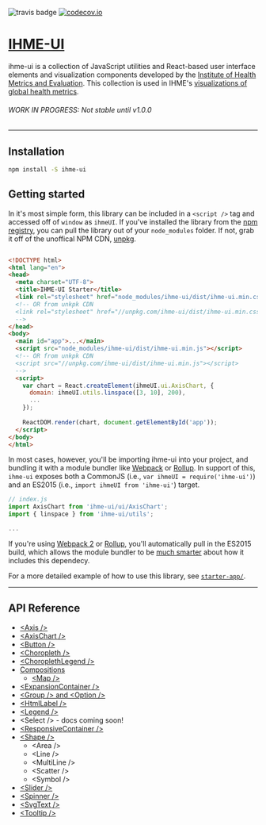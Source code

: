 ![travis badge](https://travis-ci.org/ihmeuw/ihme-ui.svg) [![codecov.io](https://codecov.io/github/ihmeuw/ihme-ui/coverage.svg?branch=master)](https://codecov.io/github/ihmeuw/ihme-ui?branch=master)

# [IHME-UI](https://github.com/ihmeuw/ihme-ui)

ihme-ui is a collection of JavaScript utilities and React-based user interface elements and visualization components developed by the [Institute of Health Metrics and Evaluation](http://healthdata.org). 
This collection is used in IHME's [visualizations of global health metrics](http://www.healthdata.org/results/data-visualizations).

###### WORK IN PROGRESS: Not stable until v1.0.0

---

## Installation

```sh
npm install -S ihme-ui
```

## Getting started

In it's most simple form, this library can be included in a `<script />` tag and accessed off of `window` as `ihmeUI`.
If you've installed the library from the [npm registry](https://www.npmjs.com/package/ihme-ui), you can pull the library out of your `node_modules` folder. 
If not, grab it off of the unoffical NPM CDN, [unpkg](https://unpkg.com/#/). 
```html

<!DOCTYPE html>
<html lang="en">
<head>
  <meta charset="UTF-8">
  <title>IHME-UI Starter</title>
  <link rel="stylesheet" href="node_modules/ihme-ui/dist/ihme-ui.min.css"/>
  <!-- OR from unkpk CDN
  <link rel="stylesheet" href="//unpkg.com/ihme-ui/dist/ihme-ui.min.css">
  -->
</head>
<body>
  <main id="app">...</main>
  <script src="node_modules/ihme-ui/dist/ihme-ui.min.js"></script>
  <!-- OR from unkpk CDN
  <script src="//unpkg.com/ihme-ui/dist/ihme-ui.min.js"></script>
  -->
  <script>
    var chart = React.createElement(ihmeUI.ui.AxisChart, {
      domain: ihmeUI.utils.linspace([3, 10], 200),
      ...
    });
    
    ReactDOM.render(chart, document.getElementById('app'));
  </script>
</body>
</html>
```

In most cases, however, you'll be importing ihme-ui into your project, and bundling it with a module bundler like [Webpack](https://webpack.github.io/) or [Rollup](http://rollupjs.org/). 
In support of this, `ihme-ui` exposes both a CommonJS (i.e., `var ihmeUI = require('ihme-ui')`) and an ES2015 (i.e., `import ihmeUI from 'ihme-ui'`) target.
```javascript
// index.js
import AxisChart from 'ihme-ui/ui/AxisChart';
import { linspace } from 'ihme-ui/utils';

...

```
If you're using [Webpack 2](https://github.com/webpack/webpack#module-formats) or [Rollup](https://github.com/rollup/rollup/wiki/pkg.module), 
you'll automatically pull in the ES2015 build, which allows the module bundler to be [much smarter](http://www.2ality.com/2015/12/webpack-tree-shaking.html) about how it includes this dependecy.

For a more detailed example of how to use this library, see [`starter-app/`](https://github.com/ihmeuw/ihme-ui/tree/master/starter-app).

---

## API Reference

* [\<Axis /\>](https://github.com/ihmeuw/ihme-ui/blob/master/src/ui/axis/README.md)
* [\<AxisChart /\>](https://github.com/ihmeuw/ihme-ui/blob/master/src/ui/axis-chart/README.md)
* [\<Button /\>](https://github.com/ihmeuw/ihme-ui/blob/master/src/ui/button/README.md)
* [\<Choropleth /\>](https://github.com/ihmeuw/ihme-ui/blob/master/src/ui/choropleth/README.md)
* [\<ChoroplethLegend /\>](https://github.com/ihmeuw/ihme-ui/blob/master/src/ui/choropleth-legend/README.md)
* [Compositions](https://github.com/ihmeuw/ihme-ui/blob/master/src/ui/compositions/README.md)
  * [\<Map \/>](https://github.com/ihmeuw/ihme-ui/blob/master/src/ui/compositions/map/README.md)
* [\<ExpansionContainer /\>](https://github.com/ihmeuw/ihme-ui/blob/master/src/ui/expansion-container/README.md)
* [\<Group /\> and \<Option /\>](https://github.com/ihmeuw/ihme-ui/blob/master/src/ui/group/README.md)
* [\<HtmlLabel /\>](https://github.com/ihmeuw/ihme-ui/blob/master/src/ui/html-label/README.md)
* [\<Legend /\>](https://github.com/ihmeuw/ihme-ui/blob/master/src/ui/legend/README.md)
* \<Select /\> - docs coming soon!
* [\<ResponsiveContainer /\>](https://github.com/ihmeuw/ihme-ui/blob/master/src/ui/responsive-container/README.md)
* [\<Shape /\>](https://github.com/ihmeuw/ihme-ui/blob/master/src/ui/shape/README.md)
  * \<Area /\>
  * \<Line /\>
  * \<MultiLine /\>
  * \<Scatter /\>
  * \<Symbol /\>
* [\<Slider /\>](https://github.com/ihmeuw/ihme-ui/blob/master/src/ui/slider/README.md)
* [\<Spinner /\>](https://github.com/ihmeuw/ihme-ui/blob/master/src/ui/spinner/README.md)
* [\<SvgText /\>](https://github.com/ihmeuw/ihme-ui/blob/master/src/ui/svg-text/README.md)
* [\<Tooltip /\>](https://github.com/ihmeuw/ihme-ui/blob/master/src/ui/tooltip/README.md)
